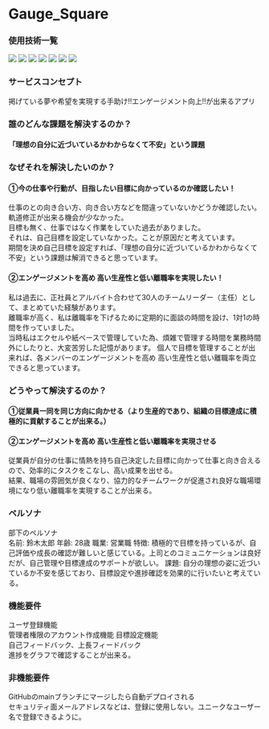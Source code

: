 # Gauge_Square

### 使用技術一覧
<img src="https://img.shields.io/badge/-Ruby-CC342D.svg?logo=ruby&style=plastic"> <img src="https://img.shields.io/badge/-Ruby%20on%20Rails-CC0000.svg?logo=rails&style=plastic"> <img src="https://img.shields.io/badge/-Javascript-F7DF1E.svg?logo=javascript&style=plastic"> <img src="https://img.shields.io/badge/-Html5-E34F26.svg?logo=html5&style=plastic"> <img src="https://img.shields.io/badge/-Css3-1572B6.svg?logo=css3&style=plastic"> <img src="https://img.shields.io/badge/-Postgresql-336791.svg?logo=postgresql&style=plastic"> <img src="https://img.shields.io/badge/-Render-000000.svg?logo=&style=plastic">

### サービスコンセプト
掲げている夢や希望を実現する手助け!!エンゲージメント向上!!が出来るアプリ

### 誰のどんな課題を解決するのか？
#### 「理想の自分に近づいているかわからなくて不安」という課題

### なぜそれを解決したいのか？
#### ①今の仕事や行動が、目指したい目標に向かっているのか確認したい！
仕事のとの向き合い方、向き合い方などを間違っていないかどうか確認したい。軌道修正が出来る機会が少なかった。  
目標も無く、仕事ではなく作業をしていた過去がありました。  
それは、自己目標を設定していなかった。ことが原因だと考えています。  
期間を決め自己目標を設定すれば、「理想の自分に近づいているかわからなくて不安」という課題は解消できると思っています。
#### ②エンゲージメントを高め 高い生産性と低い離職率を実現したい！
私は過去に、正社員とアルバイト合わせて30人のチームリーダー（主任）として、まとめていた経験があります。  
離職率が高く、私は離職率を下げるために定期的に面談の時間を設け、1対1の時間を作っていました。  
当時私はエクセルや紙ベースで管理していた為、煩雑で管理する時間を業務時間外にしたりと、大変苦労した記憶があります。
個人で目標を管理することが出来れば、各メンバーのエンゲージメントを高め 高い生産性と低い離職率を両立できると思っています。
### どうやって解決するのか？
#### ①従業員一同を同じ方向に向かせる（より生産的であり、組織の目標達成に積極的に貢献することが出来る。）
#### ②エンゲージメントを高め 高い生産性と低い離職率を実現させる
従業員が自分の仕事に情熱を持ち自己決定した目標に向かって仕事と向き合えるので、効率的にタスクをこなし、高い成果を出せる。  
結果、職場の雰囲気が良くなり、協力的なチームワークが促進され良好な職場環境になり低い離職率を実現することが出来る。
### ペルソナ
部下のペルソナ  
名前: 鈴木太郎
年齢: 28歳
職業: 営業職
特徴: 積極的で目標を持っているが、自己評価や成長の確認が難しいと感じている。上司とのコミュニケーションは良好だが、自己管理や目標達成のサポートが欲しい。
課題: 自分の理想の姿に近づいているか不安を感じており、目標設定や進捗確認を効果的に行いたいと考えている。  

### 機能要件
ユーザ登録機能  
管理者権限のアカウント作成機能
目標設定機能  
自己フィードバック、上長フィードバック  
進捗をグラフで確認することが出来る。  

### 非機能要件 
GitHubのmainブランチにマージしたら自動デプロイされる  
セキュリティ面メールアドレスなどは、登録に使用しない。ユニークなユーザー名で登録できるように。  
